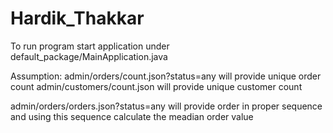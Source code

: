 # Hardik_Thakkar

To run program start application under default_package/MainApplication.java

Assumption:
admin/orders/count.json?status=any will provide unique order count
admin/customers/count.json will provide unique customer count

admin/orders/orders.json?status=any will provide order in proper sequence and using this sequence calculate the meadian order value
